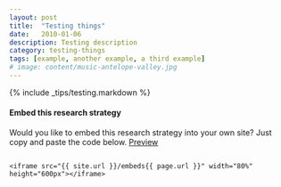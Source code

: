 ```yaml
---
layout: post
title:  "Testing things"
date:   2010-01-06
description: Testing description
category: testing-things
tags: [example, another example, a third example]
# image: content/music-antelope-valley.jpg
---
```


{% include _tips/testing.markdown %}

#### Embed this research strategy

Would you like to embed this research strategy into your own site? Just copy and paste the code below. <a href="{{ site.url }}/embeds{{ page.url }}" target="_blank">Preview</a>

```

<iframe src="{{ site.url }}/embeds{{ page.url }}" width="80%" height="600px"></iframe>

```
